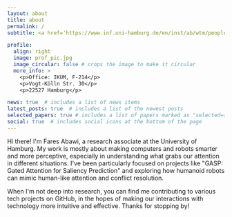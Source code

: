 ```yaml
---
layout: about
title: about
permalink: /
subtitle: <a href='https://www.inf.uni-hamburg.de/en/inst/ab/wtm/people/abawi.html'>Research Associate, University of Hamburg</a>

profile:
  align: right
  image: prof_pic.jpg
  image_circular: false # crops the image to make it circular
  more_info: >
    <p>Office: IKUM, F-214</p>
    <p>Vogt-Kölln Str. 30</p>
    <p>22527 Hamburg</p>

news: true  # includes a list of news items
latest_posts: true  # includes a list of the newest posts
selected_papers: true # includes a list of papers marked as "selected={true}"
social: true  # includes social icons at the bottom of the page
---
```


Hi there! I'm Fares Abawi, a research associate at the University of Hamburg. My work is mostly about making computers and robots smarter and more perceptive, especially in understanding what grabs our attention in different situations. I've been particularly focused on projects like "GASP: Gated Attention for Saliency Prediction" and exploring how humanoid robots can mimic human-like attention and conflict resolution.

When I'm not deep into research, you can find me contributing to various tech projects on GitHub, in the hopes of making our interactions with technology more intuitive and effective. Thanks for stopping by!
